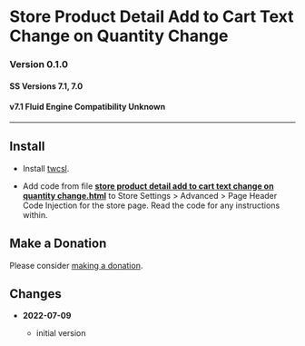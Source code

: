 # Store Product Detail Add to Cart Text Change on Quantity Change

### Version 0.1.0

#### SS Versions 7.1, 7.0

#### v7.1 Fluid Engine Compatibility Unknown

---

## Install

* Install [twcsl][1].
  
* Add code from file **[store product detail add to cart text change on quantity
  change.html][2]** to Store Settings > Advanced > Page Header Code Injection
  for the store page. Read the code for any instructions within.

## Make a Donation

Please consider [making a donation][3].

## Changes

<!-- * **2022-05-10**

  * support for v7.1 product detail layouts
  * use twcsl
  * bumped version to 0.2.0
  -->
* **2022-07-09**

  * initial version

[1]: https://github.com/tomsWebConsulting/twcsl#install-options
[2]: store%20product%20detail%20add%20to%20cart%20text%20change%20on%20quantity%20change.html#L1
[3]: https://github.com/tomsWebConsulting/twcsl#make-a-donation
